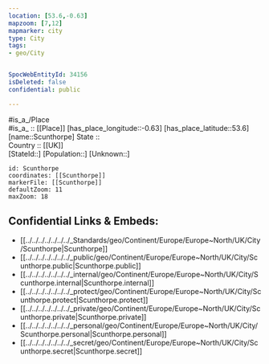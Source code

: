 ```yaml
---
location: [53.6,-0.63] 
mapzoom: [7,12] 
mapmarker: city 
type: City
tags:
- geo/City


SpocWebEntityId: 34156
isDeleted: false
confidential: public

---
```

#is_a_/Place  
#is_a_ :: [[Place]] 
[has_place_longitude::-0.63] 
[has_place_latitude::53.6] 
[name::Scunthorpe] 
State ::  
Country :: [[UK]]  
[StateId::] 
[Population::] 
[Unknown::] 


```leaflet
id: Scunthorpe
coordinates: [[Scunthorpe]] 
markerFile: [[Scunthorpe]] 
defaultZoom: 11 
maxZoom: 18
```


## Confidential Links & Embeds: 
- [[../../../../../../../_Standards/geo/Continent/Europe/Europe~North/UK/City/Scunthorpe|Scunthorpe]] 
- [[../../../../../../../_public/geo/Continent/Europe/Europe~North/UK/City/Scunthorpe.public|Scunthorpe.public]] 
- [[../../../../../../../_internal/geo/Continent/Europe/Europe~North/UK/City/Scunthorpe.internal|Scunthorpe.internal]] 
- [[../../../../../../../_protect/geo/Continent/Europe/Europe~North/UK/City/Scunthorpe.protect|Scunthorpe.protect]] 
- [[../../../../../../../_private/geo/Continent/Europe/Europe~North/UK/City/Scunthorpe.private|Scunthorpe.private]] 
- [[../../../../../../../_personal/geo/Continent/Europe/Europe~North/UK/City/Scunthorpe.personal|Scunthorpe.personal]] 
- [[../../../../../../../_secret/geo/Continent/Europe/Europe~North/UK/City/Scunthorpe.secret|Scunthorpe.secret]] 
